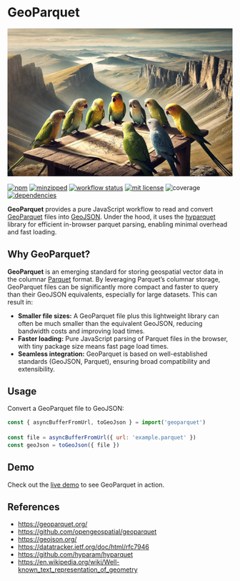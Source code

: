 # GeoParquet

![GeoParquet parakeets gathered around a map](geoparquet.jpg)

[![npm](https://img.shields.io/npm/v/geoparquet)](https://www.npmjs.com/package/geoparquet)
[![minzipped](https://img.shields.io/bundlephobia/minzip/geoparquet)](https://www.npmjs.com/package/geoparquet)
[![workflow status](https://github.com/hyparam/geoparquet/actions/workflows/ci.yml/badge.svg)](https://github.com/hyparam/geoparquet/actions)
[![mit license](https://img.shields.io/badge/License-MIT-orange.svg)](https://opensource.org/licenses/MIT)
![coverage](https://img.shields.io/badge/Coverage-94-darkred)
[![dependencies](https://img.shields.io/badge/Dependencies-1-blueviolet)](https://www.npmjs.com/package/geoparquet?activeTab=dependencies)

**GeoParquet** provides a pure JavaScript workflow to read and convert [GeoParquet](https://github.com/opengeospatial/geoparquet) files into [GeoJSON](https://datatracker.ietf.org/doc/html/rfc7946). Under the hood, it uses the [hyparquet](https://github.com/hyparam/hyparquet) library for efficient in-browser parquet parsing, enabling minimal overhead and fast loading.

## Why GeoParquet?

**GeoParquet** is an emerging standard for storing geospatial vector data in the columnar [Parquet](https://parquet.apache.org/) format. By leveraging Parquet’s columnar storage, GeoParquet files can be significantly more compact and faster to query than their GeoJSON equivalents, especially for large datasets. This can result in:

- **Smaller file sizes:** A GeoParquet file plus this lightweight library can often be much smaller than the equivalent GeoJSON, reducing bandwidth costs and improving load times.
- **Faster loading:** Pure JavaScript parsing of Parquet files in the browser, with tiny package size means fast page load times.
- **Seamless integration:** GeoParquet is based on well-established standards (GeoJSON, Parquet), ensuring broad compatibility and extensibility.

## Usage

Convert a GeoParquet file to GeoJSON:

```javascript
const { asyncBufferFromUrl, toGeoJson } = import('geoparquet')

const file = asyncBufferFromUrl({ url: 'example.parquet' })
const geoJson = toGeoJson({ file })
```

## Demo

Check out the [live demo](https://hyparam.github.io/geoparquet/) to see GeoParquet in action.

## References

 - https://geoparquet.org/
 - https://github.com/opengeospatial/geoparquet
 - https://geojson.org/
 - https://datatracker.ietf.org/doc/html/rfc7946
 - https://github.com/hyparam/hyparquet
 - https://en.wikipedia.org/wiki/Well-known_text_representation_of_geometry
